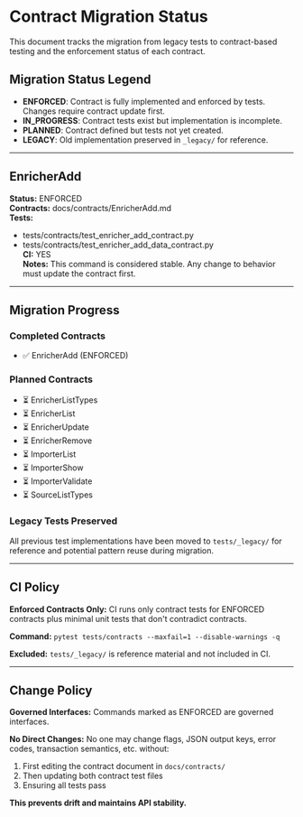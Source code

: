 # Contract Migration Status

This document tracks the migration from legacy tests to contract-based testing and the enforcement status of each contract.

## Migration Status Legend

- **ENFORCED**: Contract is fully implemented and enforced by tests. Changes require contract update first.
- **IN_PROGRESS**: Contract tests exist but implementation is incomplete.
- **PLANNED**: Contract defined but tests not yet created.
- **LEGACY**: Old implementation preserved in `_legacy/` for reference.

---

## EnricherAdd

**Status:** ENFORCED  
**Contracts:** docs/contracts/EnricherAdd.md  
**Tests:**

- tests/contracts/test_enricher_add_contract.py
- tests/contracts/test_enricher_add_data_contract.py  
  **CI:** YES  
  **Notes:** This command is considered stable. Any change to behavior must update the contract first.

---

## Migration Progress

### Completed Contracts

- ✅ EnricherAdd (ENFORCED)

### Planned Contracts

- ⏳ EnricherListTypes
- ⏳ EnricherList
- ⏳ EnricherUpdate
- ⏳ EnricherRemove
- ⏳ ImporterList
- ⏳ ImporterShow
- ⏳ ImporterValidate
- ⏳ SourceListTypes

### Legacy Tests Preserved

All previous test implementations have been moved to `tests/_legacy/` for reference and potential pattern reuse during migration.

---

## CI Policy

**Enforced Contracts Only:** CI runs only contract tests for ENFORCED contracts plus minimal unit tests that don't contradict contracts.

**Command:** `pytest tests/contracts --maxfail=1 --disable-warnings -q`

**Excluded:** `tests/_legacy/` is reference material and not included in CI.

---

## Change Policy

**Governed Interfaces:** Commands marked as ENFORCED are governed interfaces.

**No Direct Changes:** No one may change flags, JSON output keys, error codes, transaction semantics, etc. without:

1. First editing the contract document in `docs/contracts/`
2. Then updating both contract test files
3. Ensuring all tests pass

**This prevents drift and maintains API stability.**
